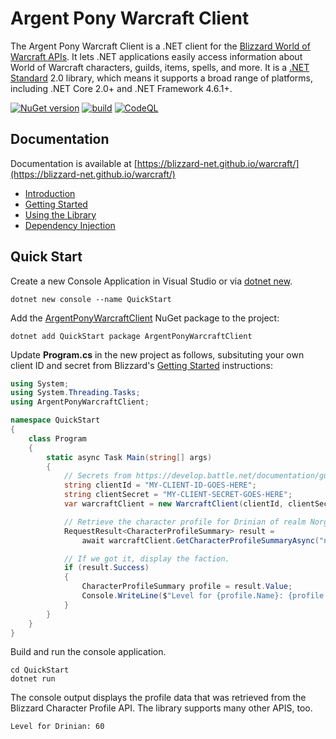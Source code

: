# Argent Pony Warcraft Client

The Argent Pony Warcraft Client is a .NET client for the [Blizzard World of Warcraft APIs](https://develop.battle.net/documentation/world-of-warcraft).  It lets .NET applications easily access information about World of Warcraft characters, guilds, items, spells, and more.  It is a [.NET Standard](https://docs.microsoft.com/en-us/dotnet/standard/net-standard) 2.0 library, which means it supports a broad range of platforms, including .NET Core 2.0+ and .NET Framework 4.6.1+.

[![NuGet version](https://badge.fury.io/nu/ArgentPonyWarcraftClient.svg)](https://badge.fury.io/nu/ArgentPonyWarcraftClient)
[![build](https://github.com/blizzard-net/warcraft/actions/workflows/build.yml/badge.svg)](https://github.com/blizzard-net/warcraft/actions/workflows/build.yml)
[![CodeQL](https://github.com/blizzard-net/warcraft/actions/workflows/codeql-analysis.yml/badge.svg)](https://github.com/blizzard-net/warcraft/actions/workflows/codeql-analysis.yml)

## Documentation

Documentation is available at [https://blizzard-net.github.io/warcraft/](https://blizzard-net.github.io/warcraft/)

- [Introduction](https://blizzard-net.github.io/warcraft/docs/)
- [Getting Started](https://blizzard-net.github.io/warcraft/docs/getting-started)
- [Using the Library](https://blizzard-net.github.io/warcraft/docs/usage)
- [Dependency Injection](https://blizzard-net.github.io/warcraft/docs/dependency-injection)

## Quick Start

Create a new Console Application in Visual Studio or via [dotnet new](https://docs.microsoft.com/en-us/dotnet/core/tools/dotnet-new).

```shell
dotnet new console --name QuickStart
```

Add the [ArgentPonyWarcraftClient](https://www.nuget.org/packages/ArgentPonyWarcraftClient) NuGet package to the project:

```shell
dotnet add QuickStart package ArgentPonyWarcraftClient
```

Update **Program.cs** in the new project as follows, subsituting your own client ID and secret from Blizzard's [Getting Started](https://develop.battle.net/documentation/guides/getting-started) instructions:

```cs
using System;
using System.Threading.Tasks;
using ArgentPonyWarcraftClient;

namespace QuickStart
{
    class Program
    {
        static async Task Main(string[] args)
        {
            // Secrets from https://develop.battle.net/documentation/guides/getting-started.
            string clientId = "MY-CLIENT-ID-GOES-HERE";
            string clientSecret = "MY-CLIENT-SECRET-GOES-HERE";
            var warcraftClient = new WarcraftClient(clientId, clientSecret);

            // Retrieve the character profile for Drinian of realm Norgannon.
            RequestResult<CharacterProfileSummary> result =
                await warcraftClient.GetCharacterProfileSummaryAsync("norgannon", "drinian", "profile-us");

            // If we got it, display the faction.
            if (result.Success)
            {
                CharacterProfileSummary profile = result.Value;
                Console.WriteLine($"Level for {profile.Name}: {profile.Level}");
            }
        }
    }
}
```

Build and run the console application.

```shell
cd QuickStart
dotnet run
```

The console output displays the profile data that was retrieved from the Blizzard Character Profile API.
The library supports many other APIS, too.

```shell
Level for Drinian: 60
```
